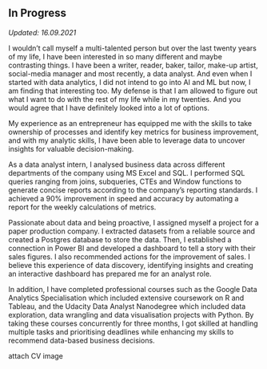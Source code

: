 ## In Progress  
*Updated: 16.09.2021* 

I wouldn’t call myself a multi-talented person but over the last twenty years of my life, I have been interested in so many different and maybe contrasting things. I have been a writer, reader, baker, tailor, make-up artist, social-media manager and most recently, a data analyst. And even when I started with data analytics, I did not intend to go into AI and ML but now, I am finding that interesting too. My defense is that I am allowed to figure out what I  want to do with the rest of my life while in my twenties. And you would agree that I have definitely looked into a lot of options.

My experience as an entrepreneur has equipped me with the skills to take ownership of processes and identify key metrics for business improvement, and with my analytic skills, I have been able to leverage data to uncover insights for valuable decision-making. 

As a data analyst intern, I analysed business data across different departments of the company using MS Excel and SQL. I performed SQL queries ranging from joins, subqueries, CTEs and Window functions to generate concise reports according to the company’s reporting standards. I achieved a 90% improvement in speed and accuracy by automating a report for the weekly calculations of metrics.

Passionate about data and being proactive, I assigned myself a project for a paper production company. I extracted datasets from a reliable source and created a Postgres database to store the data. Then, I established a connection in Power BI and developed a dashboard to tell a story with their sales figures. I also recommended actions for the improvement of sales. I believe this experience of data discovery, identifying insights and creating an interactive dashboard has prepared me for an analyst role.

In addition, I have completed professional courses such as the Google Data Analytics Specialisation which included extensive coursework on R and Tableau, and the Udacity Data Analyst Nanodegree which included data exploration, data wrangling and data visualisation projects with Python. By taking these courses concurrently for three months, I got skilled at handling multiple tasks and prioritising deadlines while enhancing my skills to recommend data-based business decisions.


attach CV image
